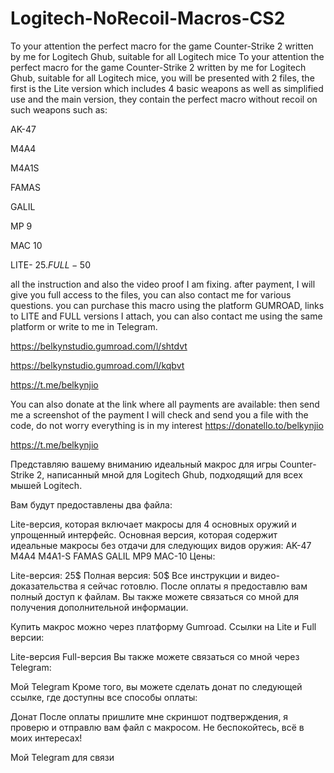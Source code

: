 # Logitech-NoRecoil-Macros-CS2
To your attention the perfect macro for the game Counter-Strike 2 written by me for Logitech Ghub, suitable for all Logitech mice
To your attention the perfect macro for the game Counter-Strike 2 written by me for Logitech Ghub, suitable for all Logitech mice, you will be presented with 2 files, the first is the Lite version which includes 4 basic weapons as well as simplified use and the main version, they contain the perfect macro without recoil on such weapons 
such as: 

AK-47

M4A4

M4A1S

FAMAS

GALIL

MP 9

MAC 10

LITE- 25$. FULL-50$

all the instruction and also the video proof I am fixing.
after payment, I will give you full access to the files, you can also contact me for various questions.
you can purchase this macro using the platform GUMROAD, links to LITE and FULL versions I attach, you can also contact me using the same platform or write to me in Telegram.

https://belkynstudio.gumroad.com/l/shtdvt

https://belkynstudio.gumroad.com/l/kqbvt

https://t.me/belkynjio

You can also donate at the link where all payments are available: then send me a screenshot of the payment I will check and send you a file with the code, do not worry everything is in my interest
https://donatello.to/belkynjio

https://t.me/belkynjio

Представляю вашему вниманию идеальный макрос для игры Counter-Strike 2, написанный мной для Logitech Ghub, подходящий для всех мышей Logitech.

Вам будут предоставлены два файла:

Lite-версия, которая включает макросы для 4 основных оружий и упрощенный интерфейс.
Основная версия, которая содержит идеальные макросы без отдачи для следующих видов оружия:
AK-47
M4A4
M4A1-S
FAMAS
GALIL
MP9
MAC-10
Цены:

Lite-версия: 25$
Полная версия: 50$
Все инструкции и видео-доказательства я сейчас готовлю. После оплаты я предоставлю вам полный доступ к файлам. Вы также можете связаться со мной для получения дополнительной информации.

Купить макрос можно через платформу Gumroad. Ссылки на Lite и Full версии:

Lite-версия
Full-версия
Вы также можете связаться со мной через Telegram:

Мой Telegram
Кроме того, вы можете сделать донат по следующей ссылке, где доступны все способы оплаты:

Донат
После оплаты пришлите мне скриншот подтверждения, я проверю и отправлю вам файл с макросом. Не беспокойтесь, всё в моих интересах!

Мой Telegram для связи
